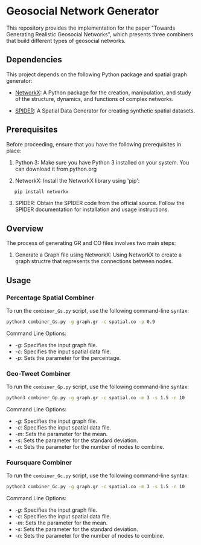 # Geosocial Network Generator

This repository provides the implementation for the paper "Towards Generating Realistic Geosocial Networks", which presents three combiners that build different types of geosocial networks.

## Dependencies

This project depends on the following Python package and spatial graph generator:

- [NetworkX](https://networkx.github.io/): A Python package for the creation, manipulation, and study of the structure, dynamics, and functions of complex networks.
 
- [SPIDER](https://github.com/aseldawy/spider): A Spatial Data Generator for creating synthetic spatial datasets.

## Prerequisites
Before proceeding, ensure that you have the following prerequisites in place:

1. Python 3: Make sure you have Python 3 installed on your system. You can download it from python.org

2. NetworkX: Install the NetworkX library using 'pip':
```bash
   pip install networkx
```
3. SPIDER: Obtain the SPIDER code from the official source. Follow the SPIDER documentation for installation and usage instructions.

## Overview
The process of generating GR and CO files involves two main steps:

1. Generate a Graph file using NetworkX:
Using NetworkX to create a graph structre that represents the connections between nodes.

## Usage
### Percentage Spatial Combiner
To run the `combiner_Gs.py` script, use the following command-line syntax:

```bash
python3 combiner_Gs.py -g graph.gr -c spatial.co -p 0.9
```

Command Line Options:
- *-g*: Specifies the input graph file.
- *-c*: Specifies the input spatial data file.
- *-p*: Sets the parameter for the percentage.

### Geo-Tweet Combiner
To run the `combiner_Gp.py` script, use the following command-line syntax:

```bash
python3 combiner_Gp.py -g graph.gr -c spatial.co -m 3 -s 1.5 -n 10
```
Command Line Options:
- *-g*: Specifies the input graph file.
- *-c*: Specifies the input spatial data file.
- *-m*: Sets the parameter for the mean.
- *-s*: Sets the parameter for the standard deviation.
- *-n*: Sets the parameter for the number of nodes to combine.

### Foursquare Combiner
To run the `combiner_Gc.py` script, use the following command-line syntax:

```bash
python3 combiner_Gc.py -g graph.gr -c spatial.co -m 3 -s 1.5 -n 10
```

Command Line Options:
- *-g*: Specifies the input graph file.
- *-c*: Specifies the input spatial data file.
- *-m*: Sets the parameter for the mean.
- *-s*: Sets the parameter for the standard deviation.
- *-n*: Sets the parameter for the number of nodes to combine.
